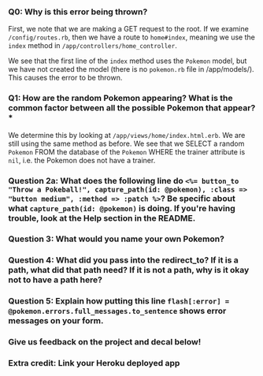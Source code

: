### Q0: Why is this error being thrown?

  First, we note that we are making a GET request to the root. If we examine `/config/routes.rb`, then we have a route to `home#index`, meaning we use the `index` method in `/app/controllers/home_controller`.

  We see that the first line of the `index` method uses the `Pokemon` model, but we have not created the model (there is no `pokemon.rb` file in /app/models/). This causes the error to be thrown.

### Q1: How are the random Pokemon appearing? What is the common factor between all the possible Pokemon that appear? *

  We determine this by looking at `/app/views/home/index.html.erb`. We are still using the same method as before. We see that we SELECT a random `Pokemon` FROM the database of the `Pokemon` WHERE the trainer attribute is `nil`, i.e. the Pokemon does not have a trainer.

### Question 2a: What does the following line do `<%= button_to "Throw a Pokeball!", capture_path(id: @pokemon), :class => "button medium", :method => :patch %>`? Be specific about what `capture_path(id: @pokemon)` is doing. If you're having trouble, look at the Help section in the README.

### Question 3: What would you name your own Pokemon?

### Question 4: What did you pass into the redirect_to? If it is a path, what did that path need? If it is not a path, why is it okay not to have a path here?

### Question 5: Explain how putting this line `flash[:error] = @pokemon.errors.full_messages.to_sentence` shows error messages on your form.

### Give us feedback on the project and decal below!

### Extra credit: Link your Heroku deployed app

